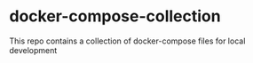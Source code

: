 # docker-compose-collection
This repo contains a collection of docker-compose files for local development
